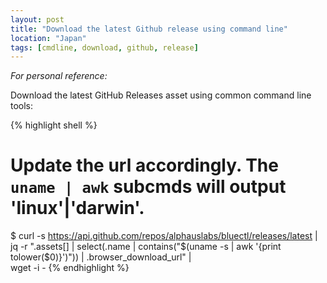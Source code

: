 ```yaml
---
layout: post
title: "Download the latest Github release using command line"
location: "Japan"
tags: [cmdline, download, github, release]
---
```


_For personal reference:_

Download the latest GitHub Releases asset using common command line tools:

{% highlight shell %}
# Update the url accordingly. The `uname | awk` subcmds will output 'linux'|'darwin'.
$ curl -s https://api.github.com/repos/alphauslabs/bluectl/releases/latest | \
  jq -r ".assets[] | select(.name | contains(\"$(uname -s | awk '{print tolower($0)}')\")) | .browser_download_url" | \
  wget -i -
{% endhighlight %}
